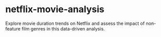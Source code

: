# netflix-movie-analysis
Explore movie duration trends on Netflix and assess the impact of non-feature film genres in this data-driven analysis.
